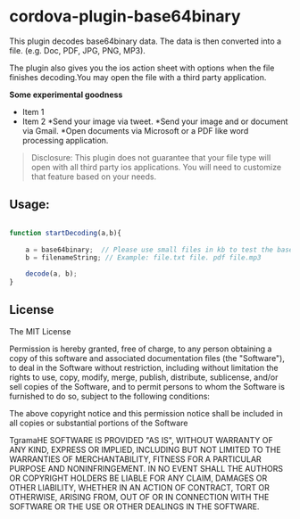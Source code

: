 cordova-plugin-base64binary
============

This plugin decodes base64binary data. The data is then converted into a file. (e.g. Doc, PDF, JPG, PNG, MP3).

The plugin also gives you the ios action sheet with options when the file finishes decoding.You may open the file with a third party application. 

**Some experimental goodness**
* Item 1
* Item 2
*Send your image via tweet.
*Send your image and or document via Gmail.
*Open documents via Microsoft or a PDF like word processing application.
 

> Disclosure: This plugin does not guarantee that your file type will open with all third party ios applications. You will need to customize that feature based on your needs.

Usage:
------

```javascript

function startDecoding(a,b){
    
    a = base64binary;  // Please use small files in kb to test the base64binary string.
    b = filenameString; // Example: file.txt file. pdf file.mp3

    decode(a, b);
}

```

## License

The MIT License

Permission is hereby granted, free of charge, to any person obtaining a copy of this software and associated documentation files (the "Software"), to deal in the Software without restriction, including without limitation the rights to use, copy, modify, merge, publish, distribute, sublicense, and/or sell copies of the Software, and to permit persons to whom the Software is furnished to do so, subject to the following conditions:

The above copyright notice and this permission notice shall be included in all copies or substantial portions of the Software

TgramaHE SOFTWARE IS PROVIDED "AS IS", WITHOUT WARRANTY OF ANY KIND, EXPRESS OR IMPLIED, INCLUDING BUT NOT LIMITED TO THE WARRANTIES OF MERCHANTABILITY, FITNESS FOR A PARTICULAR PURPOSE AND NONINFRINGEMENT. IN NO EVENT SHALL THE AUTHORS OR COPYRIGHT HOLDERS BE LIABLE FOR ANY CLAIM, DAMAGES OR OTHER LIABILITY, WHETHER IN AN ACTION OF CONTRACT, TORT OR OTHERWISE, ARISING FROM, OUT OF OR IN CONNECTION WITH THE SOFTWARE OR THE USE OR OTHER DEALINGS IN THE SOFTWARE.
